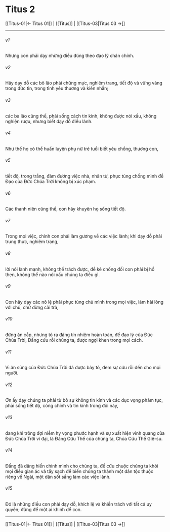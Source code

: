 # Titus 2

[[Titus-01|← Titus 01]] | [[Titus]] | [[Titus-03|Titus 03 →]]
***



###### v1 
Nhưng con phải dạy những điều đúng theo đạo lý chân chính. 

###### v2 
Hãy dạy dỗ các bô lão phải chừng mực, nghiêm trang, tiết độ và vững vàng trong đức tin, trong tình yêu thương và kiên nhẫn; 

###### v3 
các bà lão cũng thế, phải sống cách tin kính, không được nói xấu, không nghiện rượu, nhưng biết dạy dỗ điều lành. 

###### v4 
Như thế họ có thể huấn luyện phụ nữ trẻ tuổi biết yêu chồng, thương con, 

###### v5 
tiết độ, trong trắng, đảm đương việc nhà, nhân từ, phục tùng chồng mình để Đạo của Đức Chúa Trời không bị xúc phạm. 

###### v6 
Các thanh niên cũng thế, con hãy khuyên họ sống tiết độ. 

###### v7 
Trong mọi việc, chính con phải làm gương về các việc lành; khi dạy dỗ phải trung thực, nghiêm trang, 

###### v8 
lời nói lành mạnh, không thể trách được, để kẻ chống đối con phải bị hổ thẹn, không thể nào nói xấu chúng ta điều gì. 

###### v9 
Con hãy dạy các nô lệ phải phục tùng chủ mình trong mọi việc, làm hài lòng với chủ, chứ đừng cãi trả, 

###### v10 
đừng ăn cắp, nhưng tỏ ra đáng tín nhiệm hoàn toàn, để đạo lý của Đức Chúa Trời, Đấng cứu rỗi chúng ta, được ngợi khen trong mọi cách. 

###### v11 
Vì ân sủng của Đức Chúa Trời đã được bày tỏ, đem sự cứu rỗi đến cho mọi người. 

###### v12 
Ơn ấy dạy chúng ta phải từ bỏ sự không tin kính và các dục vọng phàm tục, phải sống tiết độ, công chính và tin kính trong đời này, 

###### v13 
đang khi trông đợi niềm hy vọng phước hạnh và sự xuất hiện vinh quang của Đức Chúa Trời vĩ đại, là Đấng Cứu Thế của chúng ta, Chúa Cứu Thế Giê-su. 

###### v14 
Đấng đã dâng hiến chính mình cho chúng ta, để cứu chuộc chúng ta khỏi mọi điều gian ác và tẩy sạch để biến chúng ta thành một dân tộc thuộc riêng về Ngài, một dân sốt sắng làm các việc lành. 

###### v15 
Đó là những điều con phải dạy dỗ, khích lệ và khiển trách với tất cả uy quyền; đừng để một ai khinh dể con.

***
[[Titus-01|← Titus 01]] | [[Titus]] | [[Titus-03|Titus 03 →]]
